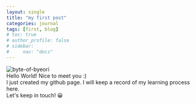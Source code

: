 ```yaml
---
layout: single
title: "my first post"
categories: journal
tags: [first, blog] 
# toc: true
# author_profile: false
# sidebar:
#     nav: "docs"
---
```


![byte-of-byeori]({{site.url}}\images\2025-01-04-first\IMG_5019.JPG)<br>
Hello World!
Nice to meet you :)<br>
I just created my github page.
I will keep a record of my learning process here.<br>
Let's keep in touch! 😀
